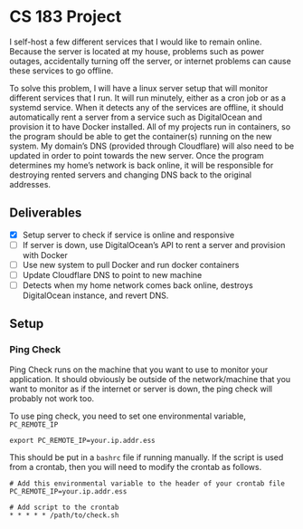 # CS 183 Project

I self-host a few different services that I would like to remain online. Because the server is located at my house, problems such as power outages, accidentally turning off the server, or internet problems can cause these services to go offline.

To solve this problem, I will have a linux server setup that will monitor different services that I run. It will run minutely, either as a cron job or as a systemd service. When it detects any of the services are offline, it should automatically rent a server from a service such as DigitalOcean and provision it to have Docker installed. All of my projects run in containers, so the program should be able to get the container(s) running on the new system. My domain’s DNS (provided through Cloudflare) will also need to be updated in order to point towards the new server. Once the program determines my home’s network is back online, it will be responsible for destroying rented servers and changing DNS back to the original addresses.

## Deliverables

- [X] Setup server to check if service is online and responsive
- [ ] If server is down, use DigitalOcean’s API to rent a server and provision with Docker
- [ ] Use new system to pull Docker and run docker containers
- [ ] Update Cloudflare DNS to point to new machine
- [ ] Detects when my home network comes back online, destroys DigitalOcean instance, and revert DNS.

## Setup

### Ping Check

Ping Check runs on the machine that you want to use to monitor your application. It should obviously be outside of the network/machine that you want to monitor as if the internet or server is down, the ping check will probably not work too.

To use ping check, you need to set one environmental variable, `PC_REMOTE_IP`

`export PC_REMOTE_IP=your.ip.addr.ess`

This should be put in a `bashrc` file if running manually. If the script is used from a crontab, then you will need to modify the crontab as follows.

```
# Add this environmental variable to the header of your crontab file
PC_REMOTE_IP=your.ip.addr.ess

# Add script to the crontab
* * * * * /path/to/check.sh
```


